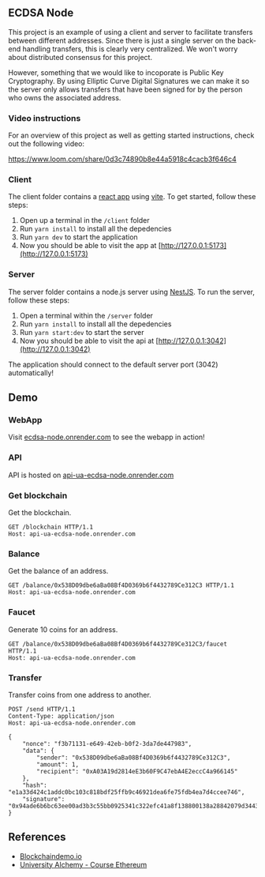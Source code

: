 ## ECDSA Node

This project is an example of using a client and server to facilitate transfers between different addresses. Since there
is just a single server on the back-end handling transfers, this is clearly very centralized. We won't worry about
distributed consensus for this project.

However, something that we would like to incoporate is Public Key Cryptography. By using Elliptic Curve Digital
Signatures we can make it so the server only allows transfers that have been signed for by the person who owns the
associated address.

### Video instructions

For an overview of this project as well as getting started instructions, check out the following video:

https://www.loom.com/share/0d3c74890b8e44a5918c4cacb3f646c4

### Client

The client folder contains a [react app](https://reactjs.org/) using [vite](https://vitejs.dev/). To get started, follow
these steps:

1. Open up a terminal in the `/client` folder
2. Run `yarn install` to install all the depedencies
3. Run `yarn dev` to start the application
4. Now you should be able to visit the app at [http://127.0.0.1:5173](http://127.0.0.1:5173)

### Server

The server folder contains a node.js server using [NestJS](https://nestjs.com/). To run the server, follow these
steps:

1. Open a terminal within the `/server` folder
2. Run `yarn install` to install all the depedencies
3. Run `yarn start:dev` to start the server
4. Now you should be able to visit the api at [http://127.0.0.1:3042](http://127.0.0.1:3042)

The application should connect to the default server port (3042) automatically!

## Demo

### WebApp

Visit [ecdsa-node.onrender.com](https://ecdsa-node.onrender.com/) to see the webapp in action!

### API

API is hosted on [api-ua-ecdsa-node.onrender.com](https://api-ua-ecdsa-node.onrender.com/)

### Get blockchain

Get the blockchain.

```http request
GET /blockchain HTTP/1.1
Host: api-ua-ecdsa-node.onrender.com
```

### Balance

Get the balance of an address.

```http request
GET /balance/0x538D09dbe6aBa08Bf4D0369b6f4432789Ce312C3 HTTP/1.1
Host: api-ua-ecdsa-node.onrender.com
```

### Faucet

Generate 10 coins for an address.

```http request
GET /balance/0x538D09dbe6aBa08Bf4D0369b6f4432789Ce312C3/faucet HTTP/1.1
Host: api-ua-ecdsa-node.onrender.com
```

### Transfer

Transfer coins from one address to another.

```http request
POST /send HTTP/1.1
Content-Type: application/json
Host: api-ua-ecdsa-node.onrender.com

{
	"nonce": "f3b71131-e649-42eb-b0f2-3da7de447983",
	"data": {
		"sender": "0x538D09dbe6aBa08Bf4D0369b6f4432789Ce312C3",
		"amount": 1,
		"recipient": "0xA03A19d2814eE3b60F9C47ebA4E2eccC4a966145"
	},
	"hash": "e1a33d424c1addc0bc103c818bdf25ffb9c46921dea6fe75fdb4ea7d4ccee746",
	"signature": "0x94ade6b6bc63ee00ad3b3c55bb0925341c322efc41a8f138800138a28842079d344362b193e0fedc8ddb0c474f72665938989c112045391093e5e6a0e75fee671b"
}
```

## References

- [Blockchaindemo.io](https://github.com/0xs34n/blockchain)
- [University Alchemy - Course Ethereum](https://university.alchemy.com/course/ethereum/)

